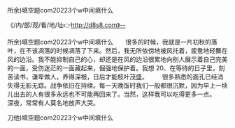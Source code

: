 所余)填空题com20223个w中间填什么

《/内/部/观/看/地/址👉http://d8s8.com》--

所余)填空题com20223个w中间填什么　　很多的时候，我就是一片初秋的落叶，在不该凋落的时候凋落了下来。然后，我无所依傍地被风托着，疲惫地轻舞在风的边沿。我不能抑制自己的心，却还是在风的边沿很累地向别人展示着自己完美的一面，受伤迷茫的一面藏起来，倔强地保护着。我想
	20、在等待的日子里，刻苦读书，谦卑做人，养得深根，日后才能枝叶茂盛。
　　很多熟悉的面孔已经消失得无影无踪。战争依旧在持续。每一天晚饭时我们一般都很沉默，因为早上一块儿出去的人有很多永远也不可能再回来了。当然，这样我可以吃得更多一点。　　深夜，常常有人莫名地放声大哭。　　





刀他)填空题com20223个w中间填什么
